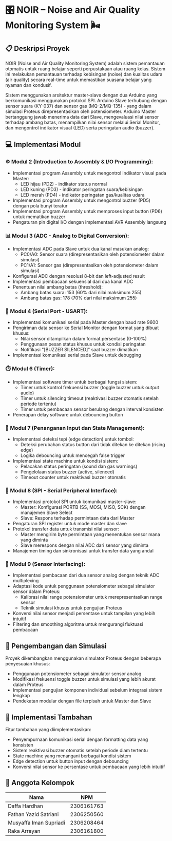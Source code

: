 # 🎛️ NOIR – Noise and Air Quality Monitoring System 🌬️

## 📋 Deskripsi Proyek

NOIR (Noise and Air Quality Monitoring System) adalah sistem pemantauan otomatis untuk ruang belajar seperti perpustakaan atau ruang kelas. Sistem ini melakukan pemantauan terhadap kebisingan (noise) dan kualitas udara (air quality) secara real-time untuk memastikan suasana belajar yang nyaman dan kondusif. 

Sistem menggunakan arsitektur master-slave dengan dua Arduino yang berkomunikasi menggunakan protokol SPI. Arduino Slave terhubung dengan sensor suara (KY-037) dan sensor gas (MQ-2/MQ-135) - yang dalam simulasi Proteus direpresentasikan oleh potensiometer. Arduino Master bertanggung jawab menerima data dari Slave, mengevaluasi nilai sensor terhadap ambang batas, menampilkan nilai sensor melalui Serial Monitor, dan mengontrol indikator visual (LED) serta peringatan audio (buzzer).

## 💻 Implementasi Modul

### ⚙️ Modul 2 (Introduction to Assembly & I/O Programming):
- Implementasi program Assembly untuk mengontrol indikator visual pada Master:
  - LED hijau (PD2) - indikator status normal
  - LED kuning (PD3) - indikator peringatan suara/kebisingan
  - LED merah (PD4) - indikator peringatan gas/kualitas udara
- Implementasi program Assembly untuk mengontrol buzzer (PD5) dengan pola bunyi teratur
- Implementasi program Assembly untuk memproses input button (PD6) untuk mematikan buzzer
- Pengaturan pin digital I/O dengan implementasi AVR Assembly langsung

### 📊 Modul 3 (ADC - Analog to Digital Conversion):
- Implementasi ADC pada Slave untuk dua kanal masukan analog:
  - PC0/A0: Sensor suara (direpresentasikan oleh potensiometer dalam simulasi)
  - PC1/A1: Sensor gas (direpresentasikan oleh potensiometer dalam simulasi)
- Konfigurasi ADC dengan resolusi 8-bit dan left-adjusted result
- Implementasi pembacaan sekuensial dari dua kanal ADC
- Penentuan nilai ambang batas (threshold):
  - Ambang batas suara: 153 (60% dari nilai maksimum 255)
  - Ambang batas gas: 178 (70% dari nilai maksimum 255)

### 📡 Modul 4 (Serial Port - USART):
- Implementasi komunikasi serial pada Master dengan baud rate 9600
- Pengiriman data sensor ke Serial Monitor dengan format yang dibuat khusus:
  - Nilai sensor ditampilkan dalam format persentase (0-100%)
  - Penggunaan pesan status khusus untuk kondisi peringatan
  - Notifikasi "[BUZZER SILENCED]" saat buzzer dimatikan
- Implementasi komunikasi serial pada Slave untuk debugging

### ⏱️ Modul 6 (Timer):
- Implementasi software timer untuk berbagai fungsi sistem:
  - Timer untuk kontrol frekuensi buzzer (toggle buzzer untuk output audio)
  - Timer untuk silencing timeout (reaktivasi buzzer otomatis setelah periode tertentu)
  - Timer untuk pembacaan sensor berulang dengan interval konsisten
- Penerapan delay software untuk debouncing button

### 🔘 Modul 7 (Penanganan Input dan State Management):
- Implementasi deteksi tepi (edge detection) untuk tombol:
  - Deteksi perubahan status button dari tidak ditekan ke ditekan (rising edge)
  - Logika debouncing untuk mencegah false trigger
- Implementasi state machine untuk kondisi sistem:
  - Pelacakan status peringatan (sound dan gas warnings)
  - Pengelolaan status buzzer (active, silenced)
  - Timeout counter untuk reaktivasi buzzer otomatis

### 🔄 Modul 8 (SPI - Serial Peripheral Interface):
- Implementasi protokol SPI untuk komunikasi master-slave:
  - Master: Konfigurasi PORTB (SS, MOSI, MISO, SCK) dengan manajemen Slave Select
  - Slave: Respons terhadap permintaan data dari Master
- Pengaturan SPI register untuk mode master dan slave
- Protokol transfer data untuk transmisi nilai sensor:
  - Master mengirim byte permintaan yang menentukan sensor mana yang diminta
  - Slave merespons dengan nilai ADC dari sensor yang diminta
- Manajemen timing dan sinkronisasi untuk transfer data yang andal

### 🔌 Modul 9 (Sensor Interfacing):
- Implementasi pembacaan dari dua sensor analog dengan teknik ADC multiplexing
- Adaptasi kode untuk penggunaan potensiometer sebagai simulator sensor dalam Proteus:
  - Kalibrasi nilai range potensiometer untuk merepresentasikan range sensor
  - Teknik simulasi khusus untuk pengujian Proteus
- Konversi nilai sensor menjadi persentase untuk tampilan yang lebih intuitif
- Filtering dan smoothing algoritma untuk mengurangi fluktuasi pembacaan

## 🧪 Pengembangan dan Simulasi

Proyek dikembangkan menggunakan simulator Proteus dengan beberapa penyesuaian khusus:
- Penggunaan potensiometer sebagai simulator sensor analog
- Modifikasi frekuensi toggle buzzer untuk simulasi yang lebih akurat dalam Proteus
- Implementasi pengujian komponen individual sebelum integrasi sistem lengkap
- Pendekatan modular dengan file terpisah untuk Master dan Slave

## 🔧 Implementasi Tambahan

Fitur tambahan yang diimplementasikan:
- Penyempurnaan komunikasi serial dengan formatting data yang konsisten
- Sistem reaktivasi buzzer otomatis setelah periode diam tertentu
- State machine yang menangani berbagai kondisi sistem
- Edge detection untuk button input dengan debouncing
- Konversi nilai sensor ke persentase untuk pembacaan yang lebih intuitif

## 👥 Anggota Kelompok

| Nama | NPM |
|------|-----|
| Daffa Hardhan | 2306161763 |
| Fathan Yazid Satriani | 2306250560 |
| Musyaffa Iman Supriadi | 2306208464 |
| Raka Arrayan | 2306161800 |